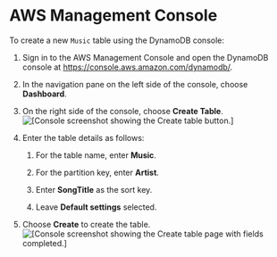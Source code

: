 # AWS Management Console<a name="getting-started-step-1-Console"></a>

To create a new `Music` table using the DynamoDB console:

1. Sign in to the AWS Management Console and open the DynamoDB console at [https://console\.aws\.amazon\.com/dynamodb/](https://console.aws.amazon.com/dynamodb/)\.

1. In the navigation pane on the left side of the console, choose **Dashboard**\. 

1. On the right side of the console, choose **Create Table**\.  
![\[Console screenshot showing the Create table button.\]](./images/GettingStarted/CreateTableDashboard.png)

1. Enter the table details as follows:

   1. For the table name, enter **Music**\.

   1. For the partition key, enter **Artist**\.

   1. Enter **SongTitle** as the sort key\.

   1. Leave **Default settings** selected\.

1. Choose **Create** to create the table\.  
![\[Console screenshot showing the Create table page with fields completed.\]](./images/GettingStarted/CreateTableMusic.png)